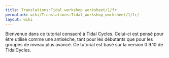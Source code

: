 ```yaml
---
title: Translations:Tidal workshop worksheet/1/fr
permalink: wiki/Translations:Tidal_workshop_worksheet/1/fr/
layout: wiki
---
```


Bienvenue dans ce tutorial consacré à Tidal Cycles. Celui-ci est pensé
pour être utilisé comme une antisèche, tant pour les débutants que pour
les groupes de niveau plus avancé. Ce tutorial est basé sur la version
0.9.10 de TidalCycles.
